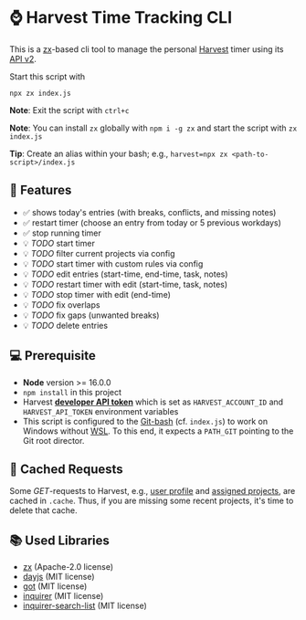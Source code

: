 # ⌚ Harvest Time Tracking CLI

This is a [zx](https://github.com/google/zx)-based cli tool to manage the personal [Harvest](https://harvestapp.com) timer using its [API v2](https://help.getharvest.com/api-v2/).

Start this script with
```
npx zx index.js
```

**Note**: Exit the script with `ctrl+c` 

**Note**: You can install `zx` globally with `npm i -g zx` and start the script with `zx index.js`

**Tip**: Create an alias within your bash; e.g., `harvest=npx zx <path-to-script>/index.js`

## 🎨 Features

- ✅ shows today's entries (with breaks, conflicts, and missing notes)
- ✅ restart timer (choose an entry from today or 5 previous workdays)
- ✅ stop running timer
- 💡 _TODO_ start timer
- 💡 _TODO_ filter current projects via config
- 💡 _TODO_ start timer with custom rules via config
- 💡 _TODO_ edit entries (start-time, end-time, task, notes)
- 💡 _TODO_ restart timer with edit (start-time, task, notes)
- 💡 _TODO_ stop timer with edit (end-time)
- 💡 _TODO_ fix overlaps
- 💡 _TODO_ fix gaps (unwanted breaks)
- 💡 _TODO_ delete entries

## 💻 Prerequisite

* **Node** version >= 16.0.0
* `npm install` in this project
* Harvest **[developer API token](https://help.getharvest.com/api-v2/authentication-api/authentication/authentication/)** which is set as `HARVEST_ACCOUNT_ID` and `HARVEST_API_TOKEN` environment variables 
* This script is configured to the [Git-bash](https://gitforwindows.org/) (cf. `index.js`) to work on Windows without [WSL](https://learn.microsoft.com/en-us/windows/wsl/). To this end, it expects a `PATH_GIT` pointing to the Git root director.

## 💾 Cached Requests

Some _GET_-requests to Harvest, e.g., [user profile](https://help.getharvest.com/api-v2/users-api/users/users/#retrieve-the-currently-authenticated-user) and [assigned projects](https://help.getharvest.com/api-v2/users-api/users/project-assignments/#list-active-project-assignments), are cached in `.cache`. Thus, if you are missing some recent projects, it's time to delete that cache.

## 📚 Used Libraries

* [zx](https://github.com/google/zx) (Apache-2.0 license)
* [dayjs](https://github.com/iamkun/dayjs/) (MIT license)
* [got](https://github.com/sindresorhus/got) (MIT license)
* [inquirer](https://github.com/SBoudrias/Inquirer.js) (MIT license)
* [inquirer-search-list](https://github.com/robin-rpr/inquirer-search-list) (MIT license)